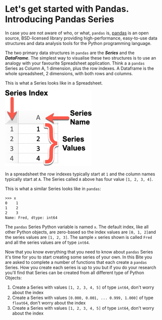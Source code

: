 # Let's get started with Pandas. Introducing Pandas Series

In case you are not aware of who, or what, `pandas` is, [pandas](https://pandas.pydata.org/) is an open source, BSD-licensed library providing high-performance, easy-to-use data structures and data analysis tools for the Python programming language.

The two primary data structures in `pandas` are the ***Series*** and the ***DataFrame***. The simplest way to visualise  these two structures is to use an analogy with your favourite Spreadsheet application. Think a a `pandas` Series as Column A, 1 dimension,  plus the row indexes. A Dataframe is the whole spreadsheet, 2 dimensions, with both rows and columns.

This is what a Series looks like in a Spreadsheet.

<img src="./series_spreadsheet.png" alt="image-20191120082100666" style="zoom:50%;" />

In a spreadsheet the row indexes typically start at `1` and the column names typically start at `A`. The Series called `A` above has four value `[1, 2, 3, 4]`.

This is what a similar Series looks like in `pandas`:

```>>> x
>>> x
0    1
1    2
2    3
Name: Fred, dtype: int64
```

The `pandas` Series Python variable is named `x`. The default index, like all other Python objects, are zero-based so the index values are `[0, 1, 2]`and the series values are `[1, 2, 3]`. The sample `x` series shown is called `Fred` and all the series values are of type `int64`.

Now that you know everything that you need to know about `pandas` Series it's time for you to start creating some series of your own. In this Bite you are asked to complete a number of functions that each create a `pandas` Series. How you create each series is up to you but if you do your research you'll find that Series can be created from all different type of Python Objects:

1. Create a Series with values `[1, 2, 3, 4, 5]` of type `int64`, don't worry about the index
2. Create a Series with values `[0.000, 0.001, ... 0.999, 1.000]` of type `float64`, don't worry about the index
3. Create a Series with values `[1, 2, 3, 4, 5]` of type `int64`, don't worry about the index
